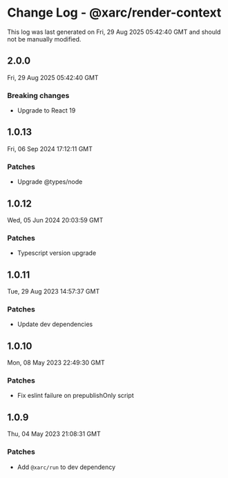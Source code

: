 # Change Log - @xarc/render-context

This log was last generated on Fri, 29 Aug 2025 05:42:40 GMT and should not be manually modified.

## 2.0.0
Fri, 29 Aug 2025 05:42:40 GMT

### Breaking changes

- Upgrade to React 19

## 1.0.13
Fri, 06 Sep 2024 17:12:11 GMT

### Patches

- Upgrade @types/node

## 1.0.12
Wed, 05 Jun 2024 20:03:59 GMT

### Patches

- Typescript version upgrade

## 1.0.11
Tue, 29 Aug 2023 14:57:37 GMT

### Patches

- Update dev dependencies

## 1.0.10
Mon, 08 May 2023 22:49:30 GMT

### Patches

- Fix eslint failure on prepublishOnly script

## 1.0.9
Thu, 04 May 2023 21:08:31 GMT

### Patches

- Add `@xarc/run` to dev dependency

